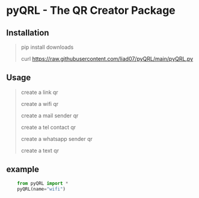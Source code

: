 # pyQRL - The QR Creator Package 

## Installation

> pip install downloads
> 
> curl https://raw.githubusercontent.com/liad07/pyQRL/main/pyQRL.py

## Usage

>create a link qr
> 
>create a wifi qr
> 
> create a mail sender qr
> 
> create a tel contact  qr
> 
> create a whatsapp sender qr
> 
> create a text qr

## example
```python
    from pyQRL import *
    pyQRL(name="wifi")
